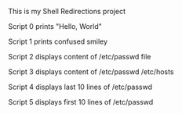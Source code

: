 This is my Shell Redirections project

Script 0 prints "Hello, World"

Script 1 prints confused smiley

Script 2 displays content of /etc/passwd file

Script 3 displays content of /etc/passwd /etc/hosts

Script 4 displays last 10 lines of /etc/passwd

Script 5 displays first 10 lines of /etc/passwd


